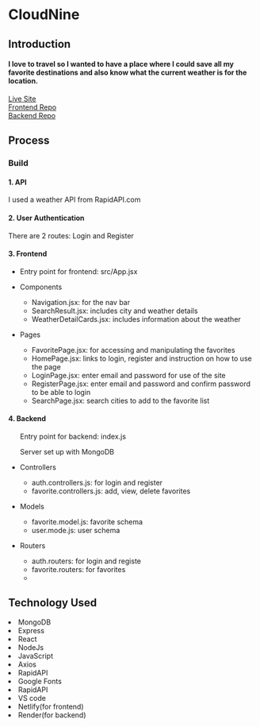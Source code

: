 # CloudNine

## Introduction
#### I love to travel so I wanted to have a place where I could save all my favorite destinations and also know what the current weather is for the location. 


[Live Site](https://cloudnineweather.netlify.app/) <br/>
[Frontend Repo](https://github.com/mrsemas10/capstone325-frontend.git) <br/>
[Backend Repo](https://github.com/mrsemas10/capstone325-backend.git)


## Process

### Build
#### 1. API
I used a weather API from RapidAPI.com

#### 2. User Authentication
There are 2 routes: Login and Register

#### 3. Frontend
* Entry point for frontend: src/App.jsx

* Components
  * Navigation.jsx: for the nav bar
  * SearchResult.jsx: includes city and weather details
  * WeatherDetailCards.jsx: includes information about the weather

* Pages
    * FavoritePage.jsx: for accessing and manipulating the favorites
    * HomePage.jsx: links to login, register and instruction on how to use the page
    * LoginPage.jsx: enter email and password for use of the site
    * RegisterPage.jsx: enter email and password and confirm password to be able to login
    * SearchPage.jsx: search cities to add to the favorite list


#### 4. Backend
<ol>Entry point for backend: index.js</ol>
<ol>Server set up with MongoDB</ol>

* Controllers
  * auth.controllers.js: for login and register
  * favorite.controllers.js: add, view, delete favorites

* Models
  * favorite.model.js: favorite schema
  * user.mode.js: user schema

* Routers
  * auth.routers: for login and registe
  * favorite.routers: for favorites
  * 

## Technology Used
<li>MongoDB</li>
<li>Express</li>
<li>React</li>
<li>NodeJs</li>
<li>JavaScript</li>
<li>Axios</li>
<li>RapidAPI</li>
<li>Google Fonts</li>
<li>RapidAPI</li>
<li>VS code</li>
<li>Netlify(for frontend)</li>
<li>Render(for backend)</li>

